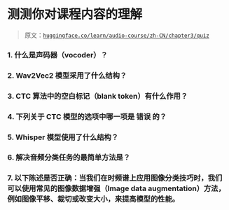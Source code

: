 # 测测你对课程内容的理解

> 原文：[`huggingface.co/learn/audio-course/zh-CN/chapter3/quiz`](https://huggingface.co/learn/audio-course/zh-CN/chapter3/quiz)

            

### 1\. 什么是声码器（vocoder）？

### 2\. Wav2Vec2 模型采用了什么结构？

### 3\. CTC 算法中的空白标记（blank token）有什么作用？

### 4\. 下列关于 CTC 模型的选项中哪一项是 错误 的？

### 5\. Whisper 模型使用了什么结构？

### 6\. 解决音频分类任务的最简单方法是？

### 7\. 以下陈述是否正确：当我们在时频谱上应用图像分类技巧时，我们可以使用常见的图像数据增强（Image data augmentation）方法，例如图像平移、裁切或改变大小，来提高模型的性能。